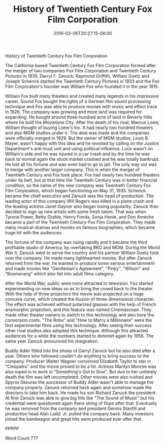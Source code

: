 ﻿---
title: "History of Twentieth Century Fox Film Corporation"
date: 2019-03-06T20:27:15-08:00
description: "TXT Tips for Web Success"
featured_image: "/images/TXT.jpg"
tags: ["TXT"]
---

History of Twentieth Century Fox Film Corporation

The California based Twentieth Century Fox Film Corporation formed after the merger of two companies Fox Film Corporation and Twentieth Century Pictures in 1935. Darryl F. Zanuck, Raymond Griffith, William Goetz and Joseph Schenck started the Twentieth Century Pictures in 1933 and the Fox Film Corporation's founder was William Fox who founded it in the year 1915. 

William Fox built many theaters and created many legends in his impressive career. Sound Fox bought the rights of a German film sound processing technique and Fox was able to produce movies with music and effect track in 1926. The company was growing and more land was required for expanding. He bought around three hundred acre of land in Beverly Hills where he built the Movietone City.  After the death of his rival, Marcus Loew, William thought of buying Loew's Inc. It had nearly two hundred theaters and also MGM studios under it. The deal was made and the companies were officially merged in 1929. But the owner of MGM studios, Louis B. Mayer, wasn't happy with this idea and he revolted by calling on the Justice Department's anti-trust unit and using political influence. Luck wasn't on William's side and he was injured in a car crash and by the time he was back to normal again the stock market crashed and he was totally bankrupt. He lost all his fortune and was even had to go to jail. The only way out was to merge with another larger company. This is when the merger of Twentieth Century and Fox took place. Fox had nearly two hundred theaters under its belt, but at that time the Twentieth Century was in better financial condition, so the name of the new company was Twentieth Century Fox Film Corporation, which began functioning on May 31, 1935. Schenck became the chief executive and Zanuck was the head of production. The leading actor of this company Will Rogers was killed in a plane crash and the leading actress Janet Gaynor also began losing popularity. Zanuck then decided to sign up new artists with some fresh talent. That was when Tyrone Power, Betty Grable, Henry Fonda, Sonja Henie, and Don Ameche became a part of the Twentieth Century-Fox Film Corporation. They made many musical-dramas and movies on famous biographies, which became huge hit with the audiences.

The fortune of the company was rising rapidly and it became the third profitable studio of America, by overtaking RKO and MGM. During the World War II, Zanuck went to serve the country and his partner William Goetz took over the company. He made many lighthearted movies. But after Zanuck returned from the war, he wanted to produce some serious entertainment and made movies like "Gentleman's Agreement", "Pinky", "Wilson" and "Boomerang" which also fell into adult films category. 

After the World War, public were more attracted to television. Fox started experimenting on new ideas so as to bring the crowd back to the theater. With the help of three projectors the movie was projected on a huge concave curve, which created the illusion of three-dimensional character. The effect was achieved without polarized glasses with the help of French anamorphic projection, and this feature was named Cinemascope.  They made other theater owners to switch to this technology and also bore the conversion costs. "The Robe" and "How to Marry a Millionaire" were the first experimental films using this technology. After seeing their success other rival studios also adopted this technique. Although this attracted audiences for a while the numbers started to diminish again by 1956. The same year Zanuck announced his resignation. 

Buddy Adler fitted into the shoes of Darryl Zanuck but he also died after a year. Others who followed couldn't do anything to bring success to the company. Producer Walter Wagner convinced Elizabeth Taylor to star in "Cleopatra" and the movie proved to be a hit. Actress Marilyn Monroe was also roped in to work in "Something's Got to Give". But due to her untimely death the film was left uncompleted.  Other movies were also rushed and Spyros Skouras the successor of Buddy Adler wasn't able to manage the company properly. Zanuck returned back again and somehow made the directors to take him back. He made his son Richard Zanuck the president. At first Zanuck was able to give big hits like "The Sound of Music" but his credential were questioned again there string of flops after that. Eventually he was removed from the company and president Dennis Stanfill and production head Alan Ladd, Jr. pulled the company back. Many investors joined the bandwagon and great hits were produced ever after that.

PPPPP

Word Count 777

 
    

  

